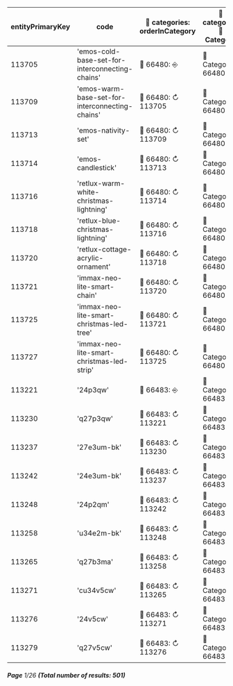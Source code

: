 | entityPrimaryKey | code                                            | 🔗 categories: orderInCategory | 🔗  categories 📄 Category |
| ---------------- | ----------------------------------------------- | ------------------------------ | -------------------------- |
| 113705           | 'emos-cold-base-set-for-interconnecting-chains' | 🔗 66480: ⎆                    | 📄 Category: 66480         |
| 113709           | 'emos-warm-base-set-for-interconnecting-chains' | 🔗 66480: ↻ 113705             | 📄 Category: 66480         |
| 113713           | 'emos-nativity-set'                             | 🔗 66480: ↻ 113709             | 📄 Category: 66480         |
| 113714           | 'emos-candlestick'                              | 🔗 66480: ↻ 113713             | 📄 Category: 66480         |
| 113716           | 'retlux-warm-white-christmas-lightning'         | 🔗 66480: ↻ 113714             | 📄 Category: 66480         |
| 113718           | 'retlux-blue-christmas-lightning'               | 🔗 66480: ↻ 113716             | 📄 Category: 66480         |
| 113720           | 'retlux-cottage-acrylic-ornament'               | 🔗 66480: ↻ 113718             | 📄 Category: 66480         |
| 113721           | 'immax-neo-lite-smart-chain'                    | 🔗 66480: ↻ 113720             | 📄 Category: 66480         |
| 113725           | 'immax-neo-lite-smart-christmas-led-tree'       | 🔗 66480: ↻ 113721             | 📄 Category: 66480         |
| 113727           | 'immax-neo-lite-smart-christmas-led-strip'      | 🔗 66480: ↻ 113725             | 📄 Category: 66480         |
| 113221           | '24p3qw'                                        | 🔗 66483: ⎆                    | 📄 Category: 66483         |
| 113230           | 'q27p3qw'                                       | 🔗 66483: ↻ 113221             | 📄 Category: 66483         |
| 113237           | '27e3um-bk'                                     | 🔗 66483: ↻ 113230             | 📄 Category: 66483         |
| 113242           | '24e3um-bk'                                     | 🔗 66483: ↻ 113237             | 📄 Category: 66483         |
| 113248           | '24p2qm'                                        | 🔗 66483: ↻ 113242             | 📄 Category: 66483         |
| 113258           | 'u34e2m-bk'                                     | 🔗 66483: ↻ 113248             | 📄 Category: 66483         |
| 113265           | 'q27b3ma'                                       | 🔗 66483: ↻ 113258             | 📄 Category: 66483         |
| 113271           | 'cu34v5cw'                                      | 🔗 66483: ↻ 113265             | 📄 Category: 66483         |
| 113276           | '24v5cw'                                        | 🔗 66483: ↻ 113271             | 📄 Category: 66483         |
| 113279           | 'q27v5cw'                                       | 🔗 66483: ↻ 113276             | 📄 Category: 66483         |

###### **Page** 1/26 **(Total number of results: 501)**